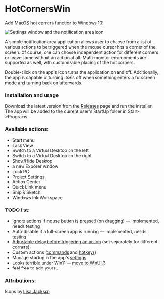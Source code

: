 # HotCornersWin
Add MacOS hot corners function to Windows 10!

![Settings window and the notification area icon](https://github.com/flexits/HotCornersWin/assets/86118729/ed2e8e23-8519-42a9-8a43-ef3125851f28)

A simple notification area application allows user to choose from a list of various actions to be triggered when the mouse cursor hits a corner of the screen. Of course, one can choose independent action for different corners or leave some without an action at all. Multi-monitor environments are supported as well, with customizable placing of the hot corners.

Double-click on the app's icon turns the application on and off. Additionally, the app is capable of turning itsels off when something enters a fullscreen mode and turning back on afterwards.

### Installation and usage
Download the latest version from the [Releases](https://github.com/flexits/HotCornersWin/releases) page and run the installer. The app will be added to the current user's StartUp folder in Start->Programs.

### Available actions:
* Start menu
* Task View
* Switch to a Virtual Desktop on the left
* Switch to a Virtual Desktop on the right
* Show/Hide Desktop
* a new Exporer window
* Lock PC
* Project Settings
* Action Center
* Quick Link menu
* Snip & Sketch
* Windows Ink Workspace

### TODO list:
* Ignore actions if mouse button is pressed (on dragging) — implemented, needs testing
* Auto-disable if a full-screen app is running — implemented, needs testing
* [Adjustable delay before triggering an action](https://github.com/flexits/HotCornersWin/issues/4) (set separately for different corners)
* Custom actions ([commands](https://github.com/flexits/HotCornersWin/issues/5) and [hotkeys](https://github.com/flexits/HotCornersWin/issues/6))
* Manage startup in the app's [settings](https://github.com/flexits/HotCornersWin/issues/7)
* Looks terrible under Win11 — [move to WinUI 3](https://github.com/flexits/HotCornersWin/issues/8)
* feel free to add yours...

### Attributions:

Icons by <a target="_blank" href="https://github.com/Lisa24Jackson">Lisa Jackson</a>
